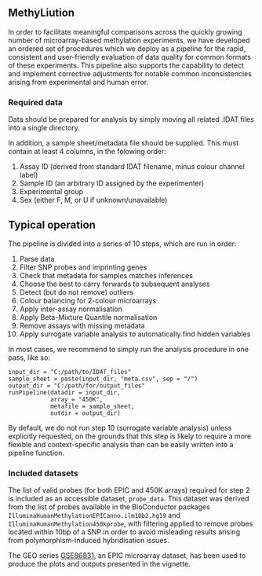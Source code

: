## MethyLiution

In order to facilitate meaningful comparisons across the quickly growing number of microarray-based methylation experiments, we have developed an ordered set of procedures which we deploy as a pipeline for the rapid, consistent and user-friendly evaluation of data quality for common formats of these experiments. This pipeline also supports the capability to detect and implement corrective adjustments for notable common inconsistencies arising from experimental and human error.

### Required data

Data should be prepared for analysis by simply moving all related .IDAT files into a single directory.

In addition, a sample sheet/metadata file should be supplied. This must contain at least 4 columns, in the folowing order:

1. Assay ID (derived from standard IDAT filename, minus colour channel label)
2. Sample ID (an arbitrary ID assigned by the experimenter)
3. Experimental group
4. Sex (either F, M, or U if unknown/unavailable)

## Typical operation

The pipeline is divided into a series of 10 steps, which are run in order:

1. Parse data
2. Filter SNP probes and imprinting genes
3. Check that metadata for samples matches inferences
4. Choose the best to carry forwards to subsequent analyses
5. Detect (but do not remove) outliers
6. Colour balancing for 2-colour microarrays
7. Apply inter-assay normalisation
8. Apply Beta-Mixture Quantile normalisation
9. Remove assays with missing metadata
10. Apply surrogate variable analysis to automatically find hidden variables

In most cases, we recommend to simply run the analysis procedure in one pass, like so:

```
input_dir = "C:/path/to/IDAT_files"
sample_sheet = paste(input_dir, "meta.csv", sep = "/")
output_dir = "C:/path/for/output_files"
runPipeline(datadir = input_dir, 
            array = "450K",
            metafile = sample_sheet, 
            outdir = output_dir)
```

By default, we do not run step 10 (surrogate variable analysis) unless explicitly requested, on the grounds that this step is likely to require a more flexible and context-specific analysis than can be easily written into a pipeline function. 

### Included datasets

The list of valid probes (for both EPIC and 450K arrays) required for step 2 is included as an accessible dataset, `probe_data`. This dataset was derived from the list of probes available in the BioConductor packages `IlluminaHumanMethylationEPICanno.ilm10b2.hg19` and `IlluminaHumanMethylation450kprobe`, with filtering applied to remove probes located within 10bp of a SNP in order to avoid misleading results arising from polymorphism-induced hybridisation issues. 

The GEO series [GSE86831](https://www.ncbi.nlm.nih.gov/geo/query/acc.cgi?acc=GSE86831), an EPIC microarray dataset, has been used to produce the plots and outputs presented in the vignette. 
